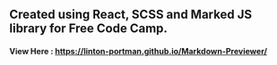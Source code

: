 ## Created using React, SCSS and Marked JS library for Free Code Camp.
#### View Here : https://linton-portman.github.io/Markdown-Previewer/

